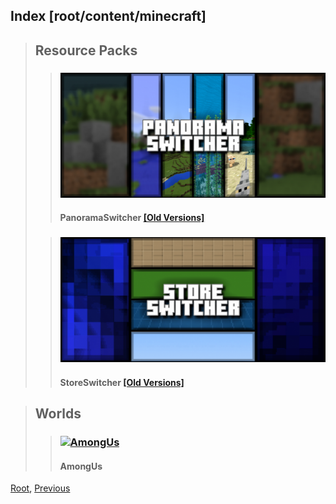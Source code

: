 
## Index [root/content/minecraft]
> ## Resource Packs
> > ### [![PanoramaSwitcher](./PanoramaSwitcher/upload/panorama-switcher_1.png)](./PanoramaSwitcher)
> > #### PanoramaSwitcher [[Old Versions]](./PanoramaSwitcher/versions)
>
> > ### [![StoreSwitcher](./StoreSwitcher/upload/store-switcher_1.png)](./StoreSwitcher)
> > #### StoreSwitcher [[Old Versions]](./StoreSwitcher/versions)

> ## Worlds
> > ### [![AmongUs](./AmongUs/upload/amongus_1.png)](./AmongUs)
> > #### AmongUs

[Root](/), [Previous](../)
<head><style>blockquote>* h5 { line-height:0!important } body { background:url(/assets/images/minecraft_bg.png)!important; background-repeat: no-repeat!important; background-size:cover!important; background-position-x:center!important; } </style></head>
